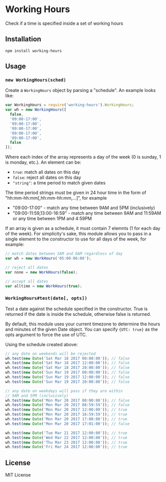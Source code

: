 Working Hours
=============

Check if a time is specified inside a set of working hours

Installation
------------

    npm install working-hours

Usage
-----

### `new WorkingHours(sched)`

Create a `WorkingHours` object by parsing a "schedule".  An example looks
like:

``` js
var WorkingHours = require('working-hours').WorkingHours;
var wh = new WorkingHours([
  false,
  '09:00-17:00',
  '09:00-17:00',
  '09:00-17:00',
  '09:00-17:00',
  '09:00-17:00',
  false
]);
```

Where each index of the array represents a day of the week (0 is sunday, 1
is monday, etc.).  An element can be:

- `true`: match all dates on this day
- `false`: reject all dates on this day
- `"string"`: a time period to match given dates

The time period strings must be given in 24 hour time in the form of
"hh:mm-hh:mm[,hh:mm-hh:mm,...]", for example

- "09:00-17:00" - match any time between 9AM and 5PM (inclusively)
- "09:00-11:59,13:00-16:59" - match any time between 9AM and 11:59AM
  or any time between 1PM and 4:59PM

If an array is given as a schedule, it must contain 7 elemnts (1 for each
day of the week).  For simplicity's sake, this module allows you to
pass in a single element to the constructor to use for all days of the week,
for example:

``` js
// match dates between 5AM and 6AM regardless of day
var wh = new WorkHours('05:00-06:00');

// reject all dates
var none = new WorkHours(false);

// accept all dates
var alltime = new WorkHours(true);
```

### `WorkingHours#test(date[, opts])`

Test a date against the schedule specified in the constructor.  True is
returned if the date is inside the schedule, otherwise false is returned.

By default, this module uses your current timezone to determine the hours
and minutes of the given Date object.  You can specify `{UTC: true}` as the
opts argument to force the use of UTC.

Using the schedule created above:

``` js
// any date on weekends will be rejected
wh.test(new Date('Sat Mar 18 2017 00:00:00')); // false
wh.test(new Date('Sat Mar 18 2017 12:00:00')); // false
wh.test(new Date('Sat Mar 18 2017 20:00:00')); // false
wh.test(new Date('Sun Mar 19 2017 00:00:00')); // false
wh.test(new Date('Sun Mar 19 2017 12:00:00')); // false
wh.test(new Date('Sun Mar 19 2017 20:00:00')); // false

// any date on weekdays will pass if they are within
// 9AM and 5PM (inclusively)
wh.test(new Date('Mon Mar 20 2017 00:00:00')); // false
wh.test(new Date('Mon Mar 20 2017 08:59:59')); // false
wh.test(new Date('Mon Mar 20 2017 12:00:00')); // true
wh.test(new Date('Mon Mar 20 2017 16:59:59')); // true
wh.test(new Date('Mon Mar 20 2017 17:00:00')); // true
wh.test(new Date('Mon Mar 20 2017 17:01:00')); // false

wh.test(new Date('Tue Mar 21 2017 12:00:00')); // true
wh.test(new Date('Wed Mar 22 2017 12:00:00')); // true
wh.test(new Date('Thu Mar 23 2017 12:00:00')); // true
wh.test(new Date('Fri Mar 24 2017 12:00:00')); // true
```

License
-------

MIT License
